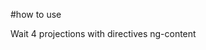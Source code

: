 #how to use

Wait 4 projections with directives ng-content
<element class="header">
<element class="nav">
<element class="content">
<element class="footer">